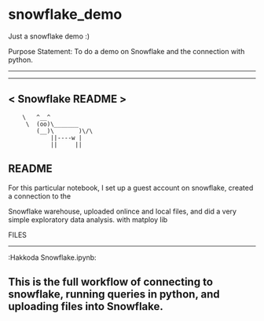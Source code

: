 # snowflake_demo
Just a snowflake demo :)


Purpose Statement: To do a demo on Snowflake and the connection with python.

 ________________
 ----------------
< Snowflake README >
 ----------------
        \   ^__^
         \  (oo)\_______
            (__)\       )\/\
                ||----w |
                ||     ||

README
-------------------------------------
For this particular notebook, I set up a guest account on snowflake, created a connection to the 

Snowflake warehouse, uploaded onlince and local files, and did a very simple exploratory data analysis. with matploy lib


FILES

-------------------------------------
:Hakkoda Snowflake.ipynb:

This is the full workflow of connecting to snowflake, running queries in python, and uploading files into Snowflake.
-------------------------------------


